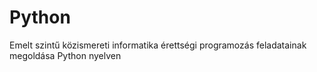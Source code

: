 # Python
Emelt szintű közismereti informatika érettségi programozás feladatainak megoldása Python nyelven
